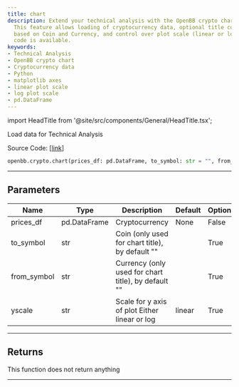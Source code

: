 ```yaml
---
title: chart
description: Extend your technical analysis with the OpenBB crypto chart function.
  This feature allows loading of cryptocurrency data, optional title configuration
  based on Coin and Currency, and control over plot scale (linear or log). Source
  code is available.
keywords:
- Technical Analysis
- OpenBB crypto chart
- Cryptocurrency data
- Python
- matplotlib axes
- linear plot scale
- log plot scale
- pd.DataFrame
---
```


import HeadTitle from '@site/src/components/General/HeadTitle.tsx';

<HeadTitle title="crypto.chart - Reference | OpenBB SDK Docs" />

Load data for Technical Analysis

Source Code: [[link](https://github.com/OpenBB-finance/OpenBBTerminal/tree/main/openbb_terminal/cryptocurrency/cryptocurrency_helpers.py#L747)]

```python
openbb.crypto.chart(prices_df: pd.DataFrame, to_symbol: str = "", from_symbol: str = "", source: str = "", exchange: str = "", interval: str = "", external_axes: Optional[list[matplotlib.axes._axes.Axes]] = None, yscale: str = "linear")
```

---

## Parameters

| Name | Type | Description | Default | Optional |
| ---- | ---- | ----------- | ------- | -------- |
| prices_df | pd.DataFrame | Cryptocurrency | None | False |
| to_symbol | str | Coin (only used for chart title), by default "" |  | True |
| from_symbol | str | Currency (only used for chart title), by default "" |  | True |
| yscale | str | Scale for y axis of plot Either linear or log | linear | True |


---

## Returns

This function does not return anything

---
